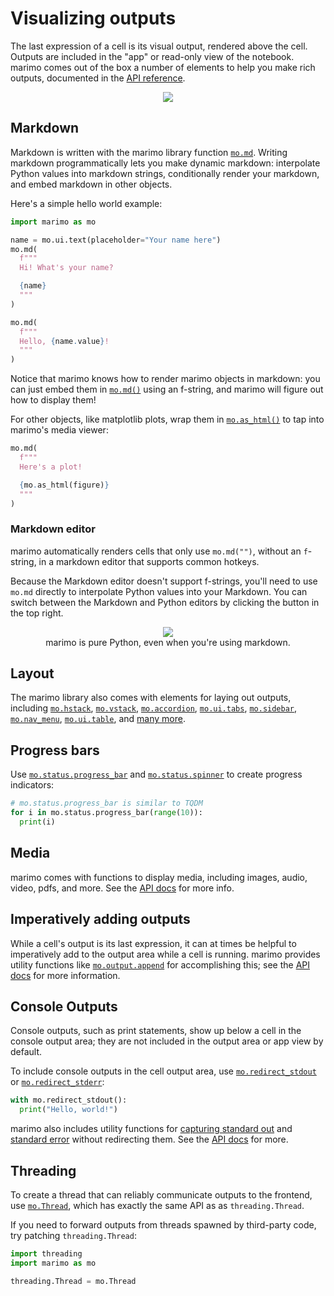# Visualizing outputs

The last expression of a cell is its visual output, rendered above the cell.
Outputs are included in the "app" or read-only view of the notebook. marimo
comes out of the box a number of elements to help you make rich outputs,
documented in the [API reference](/api/index/).

<div align="center">
<figure>
<img src="/_static/outputs.gif"/>
</figure>
</div>

## Markdown

Markdown is written with the marimo library function [`mo.md`](/api/markdown/).
Writing markdown programmatically lets you make dynamic markdown: interpolate
Python values into markdown strings, conditionally render your markdown, and
embed markdown in other objects.

Here's a simple hello world example:

```python
import marimo as mo
```

```python
name = mo.ui.text(placeholder="Your name here")
mo.md(
  f"""
  Hi! What's your name?

  {name}
  """
)
```

```python
mo.md(
  f"""
  Hello, {name.value}!
  """
)
```

Notice that marimo knows how to render marimo objects in markdown: you can just
embed them in [`mo.md()`](/api/markdown) using an f-string, and marimo will
figure out how to display them!

For other objects, like matplotlib plots, wrap
them in [`mo.as_html()`](#marimo.as_html) to tap into marimo's
media viewer:

```python
mo.md(
  f"""
  Here's a plot!

  {mo.as_html(figure)}
  """
)
```

### Markdown editor

marimo automatically renders cells that only use `mo.md("")`, without an
`f`-string, in a markdown editor that supports common hotkeys.

Because the Markdown editor doesn't support f-strings, you'll need to use
`mo.md` directly to interpolate Python values into your Markdown. You can
switch between the Markdown and Python editors by clicking the button in the
top right.

<div align="center">
<figure>
<img src="/_static/docs-markdown-toggle.gif"/>
<figcaption>marimo is pure Python, even when you're using markdown.</figcaption>
</figure>
</div>

## Layout

The marimo library also comes with elements for laying out outputs, including
[`mo.hstack`](#marimo.hstack), [`mo.vstack`](#marimo.vstack),
[`mo.accordion`](#marimo.accordion), [`mo.ui.tabs`](#marimo.ui.tabs), [`mo.sidebar`](#marimo.sidebar),
[`mo.nav_menu`](#marimo.nav_menu), [`mo.ui.table`](#marimo.ui.table),
and [many more](https://docs.marimo.io/api/layouts/index.html).

## Progress bars

Use [`mo.status.progress_bar`](#marimo.status.progress_bar) and
[`mo.status.spinner`](#marimo.status.progress_bar) to create progress indicators:

```python
# mo.status.progress_bar is similar to TQDM
for i in mo.status.progress_bar(range(10)):
  print(i)
```

## Media

marimo comes with functions to display media, including images, audio,
video, pdfs, and more. See the [API docs](/api/media/index.md) for more info.

## Imperatively adding outputs

While a cell's output is its last expression, it can at times be helpful
to imperatively add to the output area while a cell is running. marimo
provides utility functions like
[`mo.output.append`](#marimo.output.append) for accomplishing this; see the
[API docs](/api/outputs.md) for more information.

## Console Outputs

Console outputs, such as print statements, show up below a cell in the console
output area; they are not included in the output area or app view by default.

To include console outputs in the cell output area, use
[`mo.redirect_stdout`](#marimo.redirect_stdout) or
[`mo.redirect_stderr`](#marimo.redirect_stderr):

```python
with mo.redirect_stdout():
  print("Hello, world!")
```

marimo also includes utility functions for [capturing standard out](#marimo.capture_stdout) and [standard
error](#marimo.capture_stderr) without redirecting them. See the [API
docs](/api/outputs.md#console-outputs) for more.

## Threading

To create a thread that can reliably communicate outputs to the frontend,
use [`mo.Thread`](#marimo.Thread), which has exactly the same API as
as `threading.Thread`.

If you need to forward outputs from threads spawned by third-party code, try 
patching `threading.Thread`:

```python
import threading
import marimo as mo

threading.Thread = mo.Thread
```
